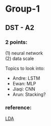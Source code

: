 # Group-1
##  DST - A2  
### 2 points:  
(1) neural network  
(2) data scale

Topics to look into:
- Andre: LSTM
- Ewan: MLP
- Jiaqi: CNN
- Arun: Stacking?

### reference:  
[LDA](https://towardsdatascience.com/end-to-end-topic-modeling-in-python-latent-dirichlet-allocation-lda-35ce4ed6b3e0#:~:text=LDA%20is%20a%20generative%20probabilistic,a%20set%20of%20topic%20probabilities.)
